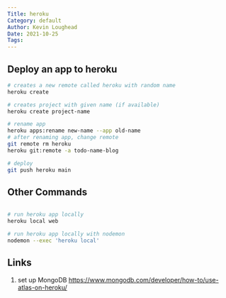 ```yaml
---
Title: heroku
Category: default
Author: Kevin Loughead
Date: 2021-10-25
Tags:
---
```


## Deploy an app to heroku

```bash
# creates a new remote called heroku with random name
heroku create

# creates project with given name (if available)
heroku create project-name

# rename app
heroku apps:rename new-name --app old-name
# after renaming app, change remote
git remote rm heroku
heroku git:remote -a todo-name-blog

# deploy
git push heroku main
```

## Other Commands
```bash

# run heroku app locally
heroku local web

# run heroku app locally with nodemon
nodemon --exec 'heroku local'
```

## Links
1. set up MongoDB https://www.mongodb.com/developer/how-to/use-atlas-on-heroku/
